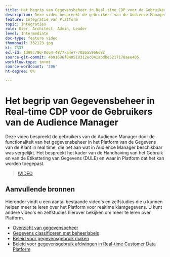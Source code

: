 ```yaml
---
title: Het begrip van Gegevensbeheer in Real-time CDP voor de Gebruikers van de Audience Manager
description: Deze video bespreekt de gebruikers van de Audience Manager door de functionaliteit van het gegevensbeheer in het Platform van de Gegevens van de Klant in real time, die het aan wat in Audience Manager beschikbaar was vergelijkt. Het bespreekt het kader van de Handhaving van het Gebruik en van de Etikettering van Gegevens (DULE) en waar in Platform dat het kan worden toegepast.
feature: Integratie van Platform
topic: Integraties
role: User, Architect, Admin, Leader
level: Intermediate
doc-type: feature video
thumbnail: 332123.jpg
kt: 7337
exl-id: 1d99c786-8d64-4877-a4e7-7026a5966d8c
source-git-commit: 4b91696f840518312ec041abdbe5217178aee405
workflow-type: tm+mt
source-wordcount: '206'
ht-degree: 0%

---
```


# Het begrip van Gegevensbeheer in Real-time CDP voor de Gebruikers van de Audience Manager

Deze video bespreekt de gebruikers van de Audience Manager door de functionaliteit van het gegevensbeheer in het Platform van de Gegevens van de Klant in real time, die het aan wat in Audience Manager beschikbaar was vergelijkt. Het bespreekt het kader van de Handhaving van het Gebruik en van de Etikettering van Gegevens (DULE) en waar in Platform dat het kan worden toegepast.

>[!VIDEO](https://video.tv.adobe.com/v/332123/?quality=12&learn=on)

## Aanvullende bronnen

Hieronder vindt u een aantal bestaande video&#39;s en zelfstudies die u kunnen helpen meer te leren over het Platform voor realtime klantgegevens. U kunt andere video&#39;s en zelfstudies hierover bekijken om meer te leren over Platform.

* [Overzicht van gegevensbeheer](https://experienceleague.adobe.com/docs/platform-learn/tutorials/data-governance/understanding-data-governance.html?lang=en#data-governance)
* [Gegevens classificeren met beheerlabels](https://experienceleague.adobe.com/docs/platform-learn/tutorials/data-governance/classify-data-using-governance-labels.html?lang=en#data-governance)
* [Beleid voor gegevensgebruik maken](https://experienceleague.adobe.com/docs/platform-learn/tutorials/data-governance/create-data-usage-policies.html?lang=en#data-governance)
* [Beleid voor gegevensgebruik afdwingen in Real-time Customer Data Platform](https://experienceleague.adobe.com/docs/platform-learn/tutorials/data-governance/enforce-data-usage-policies-in-real-time-cdp.html?lang=en#data-governance)
